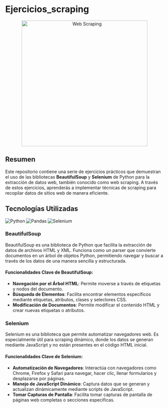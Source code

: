# Ejercicios_scraping

<div align="center">
    <img src="https://github.com/jdbaquero84/Ejercicios_scraping/blob/master/img.jpg" alt="Web Scraping" width="400"/>
</div>

## Resumen

Este repositorio contiene una serie de ejercicios prácticos que demuestran el uso de las bibliotecas **BeautifulSoup** y **Selenium** de Python para la extracción de datos web, también conocido como web scraping. A través de estos ejercicios, aprenderás a implementar técnicas de scraping para recopilar datos de sitios web de manera eficiente.

## Tecnologías Utilizadas

![Python](https://img.shields.io/badge/Python-3776AB?style=for-the-badge&logo=python&logoColor=white)
![Pandas](https://img.shields.io/badge/Pandas-150458?style=for-the-badge&logo=pandas&logoColor=white)
![Selenium](https://img.shields.io/badge/Selenium-43B02A?style=for-the-badge&logo=selenium&logoColor=white)

### BeautifulSoup

BeautifulSoup es una biblioteca de Python que facilita la extracción de datos de archivos HTML y XML. Funciona como un parser que convierte documentos en un árbol de objetos Python, permitiendo navegar y buscar a través de los datos de una manera sencilla y estructurada.

#### Funcionalidades Clave de BeautifulSoup:

- **Navegación por el Árbol HTML**: Permite moverse a través de etiquetas y nodos del documento.
- **Búsqueda de Elementos**: Facilita encontrar elementos específicos mediante etiquetas, atributos, clases y selectores CSS.
- **Modificación de Documentos**: Permite modificar el contenido HTML y crear nuevas etiquetas o atributos.

### Selenium

Selenium es una biblioteca que permite automatizar navegadores web. Es especialmente útil para scraping dinámico, donde los datos se generan mediante JavaScript y no están presentes en el código HTML inicial.

#### Funcionalidades Clave de Selenium:

- **Automatización de Navegadores**: Interactúa con navegadores como Chrome, Firefox y Safari para navegar, hacer clic, llenar formularios y desplazarse por páginas.
- **Manejo de JavaScript Dinámico**: Captura datos que se generan y actualizan dinámicamente mediante scripts de JavaScript.
- **Tomar Capturas de Pantalla**: Facilita tomar capturas de pantalla de páginas web completas o secciones específicas.
